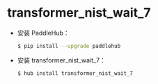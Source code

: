 # transformer_nist_wait_7
* 安装 PaddleHub：

    ```bash
    $ pip install --upgrade paddlehub
    ```

* 安装 transformer_nist_wait_7：

    ```bash
    $ hub install transformer_nist_wait_7
    ```
